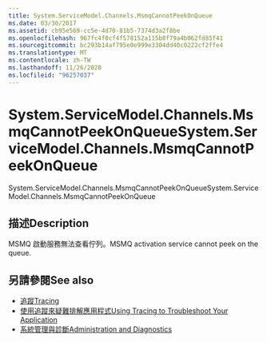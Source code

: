 ```yaml
---
title: System.ServiceModel.Channels.MsmqCannotPeekOnQueue
ms.date: 03/30/2017
ms.assetid: cb95e569-cc5e-4d70-81b5-7374d3a2f8be
ms.openlocfilehash: 967fc4f0cf4f578152a115b8f79a4b062fd85f41
ms.sourcegitcommit: bc293b14af795e0e999e3304dd40c0222cf2ffe4
ms.translationtype: MT
ms.contentlocale: zh-TW
ms.lasthandoff: 11/26/2020
ms.locfileid: "96257037"
---
```

# <a name="systemservicemodelchannelsmsmqcannotpeekonqueue"></a><span data-ttu-id="7ea1f-102">System.ServiceModel.Channels.MsmqCannotPeekOnQueue</span><span class="sxs-lookup"><span data-stu-id="7ea1f-102">System.ServiceModel.Channels.MsmqCannotPeekOnQueue</span></span>

<span data-ttu-id="7ea1f-103">System.ServiceModel.Channels.MsmqCannotPeekOnQueue</span><span class="sxs-lookup"><span data-stu-id="7ea1f-103">System.ServiceModel.Channels.MsmqCannotPeekOnQueue</span></span>  
  
## <a name="description"></a><span data-ttu-id="7ea1f-104">描述</span><span class="sxs-lookup"><span data-stu-id="7ea1f-104">Description</span></span>  

 <span data-ttu-id="7ea1f-105">MSMQ 啟動服務無法查看佇列。</span><span class="sxs-lookup"><span data-stu-id="7ea1f-105">MSMQ activation service cannot peek on the queue.</span></span>  
  
## <a name="see-also"></a><span data-ttu-id="7ea1f-106">另請參閱</span><span class="sxs-lookup"><span data-stu-id="7ea1f-106">See also</span></span>

- [<span data-ttu-id="7ea1f-107">追蹤</span><span class="sxs-lookup"><span data-stu-id="7ea1f-107">Tracing</span></span>](index.md)
- [<span data-ttu-id="7ea1f-108">使用追蹤來疑難排解應用程式</span><span class="sxs-lookup"><span data-stu-id="7ea1f-108">Using Tracing to Troubleshoot Your Application</span></span>](using-tracing-to-troubleshoot-your-application.md)
- [<span data-ttu-id="7ea1f-109">系統管理與診斷</span><span class="sxs-lookup"><span data-stu-id="7ea1f-109">Administration and Diagnostics</span></span>](../index.md)
